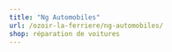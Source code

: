 ```yaml
---
title: "Ng Automobiles"
url: /ozoir-la-ferriere/ng-automobiles/
shop: réparation de voitures
---
```

